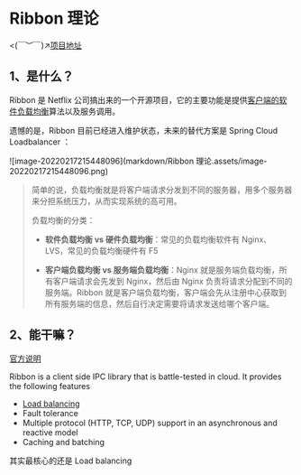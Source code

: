 # Ribbon 理论

<(￣︶￣)↗[项目地址](https://github.com/Netflix/ribbon)

## 1、是什么？

Ribbon 是 Netflix 公司搞出来的一个开源项目，它的主要功能是提供<u>客户端的软件负载均衡</u>算法以及服务调用。

遗憾的是，Ribbon 目前已经进入维护状态，未来的替代方案是 Spring Cloud Loadbalancer ：

![image-20220217215448096](markdown/Ribbon 理论.assets/image-20220217215448096.png)

>   简单的说，负载均衡就是将客户端请求分发到不同的服务器，用多个服务器来分担系统压力，从而实现系统的高可用。
>
>   负载均衡的分类：
>
>   -   **软件负载均衡 vs 硬件负载均衡**：常见的负载均衡软件有 Nginx、LVS，常见的负载均衡硬件有 F5
>
>   -   **客户端负载均衡 vs 服务端负载均衡**：Nginx 就是服务端负载均衡，所有客户端请求会先发到 Nginx，然后由 Nginx 负责将请求分配到不同的服务端。Ribbon 就是客户端负载均衡，客户端会先从注册中心获取到所有服务端的信息，然后自行决定需要将请求发送给哪个客户端。

## 2、能干嘛？

[官方说明](https://github.com/Netflix/ribbon)

Ribbon is a client side IPC library that is battle-tested in cloud. It provides the following features

-   <u>Load balancing</u>
-   Fault tolerance
-   Multiple protocol (HTTP, TCP, UDP) support in an asynchronous and reactive model
-   Caching and batching

其实最核心的还是 Load balancing

